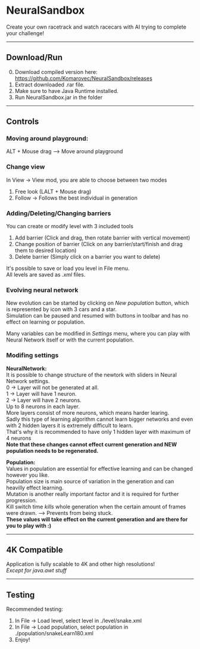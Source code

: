 # NeuralSandbox
Create your own racetrack and watch racecars with AI trying to complete your challenge!  
<hr>

## Download/Run
0. Download compiled version here: 
https://github.com/Komarovec/NeuralSandbox/releases
1. Extract downloaded .rar file.
2. Make sure to have Java Runtime installed.
3. Run NeuralSandbox.jar in the folder
<hr>

## Controls
### Moving around playground:
ALT + Mouse drag --> Move around playground

### Change view
In View -> View mod, you are able to choose between two modes  
  1. Free look (LALT + Mouse drag)  
  2. Follow -> Follows the best individual in generation  
  
### Adding/Deleting/Changing barriers
You can create or modify level with 3 included tools  
  1. Add barrier (Click and drag, then rotate barrier with vertical movement)  
  2. Change position of barrier (Click on any barrier/start/finish and drag them to desired location)  
  3. Delete barrier (Simply click on a barrier you want to delete)  

It's possible to save or load you level in File menu.  
All levels are saved as *.xml* files.  

### Evolving neural network
New evolution can be started by clicking on *New population* button, which is represented by icon with 3 cars and a star.  
Simulation can be paused and resumed with buttons in toolbar and has no effect on learning or population.  

Many variables can be modified in *Settings* menu, where you can play with Neural Network itself or with the current population.  

### Modifing settings
**NeuralNetwork:**  
It is possible to change structure of the newtork with sliders in Neural Network settings.  
0 -> Layer will not be generated at all.  
1 -> Layer will have 1 neuron.  
2 -> Layer will have 2 neurons.  
Up to 8 neurons in each layer.  
More layers consist of more neurons, which means harder learing.  
Sadly this type of learning algorithm cannot learn bigger networks and even with 2 hidden layers it is extremely difficult to learn.  
That's why it is recommended to have only 1 hidden layer with maximum of 4 neurons  
**Note that these changes cannot effect current generation and NEW population needs to be regenerated.**

**Population:**  
Values in population are essential for effective learning and can be changed however you like.  
Population size is main source of variation in the generation and can heavilly effect learning.  
Mutation is another really important factor and it is required for further progression.  
Kill switch time *kills* whole generation when the certain amount of frames were drawn. --> Prevents from being stuck.    
**These values will take effect on the current generation and are there for you to play with :)**  
<hr>  

## 4K Compatible
Application is fully scalable to 4K and other high resolutions!  
*Except for java.awt stuff* 
<hr>
  
## Testing
Recommended testing:  
1.  In File -> Load level, select level in ./level/snake.xml  
2.  In File -> Load population, select population in ./population/snakeLearn180.xml  
3.  Enjoy!
